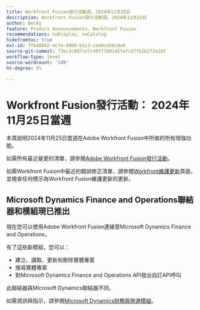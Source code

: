 ```yaml
---
title: Workfront Fusion發行活動週，2024年11月25日
description: Workfront Fusion發行活動週，2024年11月25日
author: Becky
feature: Product Announcements, Workfront Fusion
recommendations: noDisplay, noCatalog
hidefromtoc: true
exl-id: ff648842-4cfe-4900-b1c3-ce49ce56c8a9
source-git-commit: 77ec3c007ce7c49ff760145fafcd7f62b273a18f
workflow-type: tm+mt
source-wordcount: '149'
ht-degree: 0%

---
```


# Workfront Fusion發行活動： 2024年11月25日當週

本頁說明2024年11月25日當週在Adobe Workfront Fusion中所做的所有增強功能。

如需所有最近變更的清單，請參閱[Adobe Workfront Fusion發行活動](/help/workfront-fusion/fusion-product-releases/fusion-release-activity.md)。

如需Workfront Fusion中最近的錯誤修正清單，請參閱[Workfront維護更新](https://experienceleague.adobe.com/docs/workfront-known-issues/releases/current-updates.html?lang=zh-Hant)頁面，並檢查任何標示為Workfront Fusion維護更新的更新。

## Microsoft Dynamics Finance and Operations聯結器和模組現已推出

現在您可以使用Adobe Workfront Fusion連線至Microsoft Dynamics Finance and Operations。

有了這些新模組，您可以：

* 建立、讀取、更新和刪除實體專案
* 搜尋實體專案
* 對Microsoft Dynamics Finance and Operations API發出自訂API呼叫

此聯結器與Microsoft Dynamics聯結器不同。

如需資訊與指示，請參閱[Microsoft Dynamics財務與營運模組](/help/workfront-fusion/references/apps-and-modules/third-party-connectors/dynamics-finance-operations-modules.md)。
